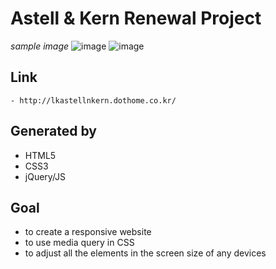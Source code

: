 # Astell & Kern Renewal Project

*sample image*
![image](https://user-images.githubusercontent.com/80735337/118783839-69a11100-b8ca-11eb-861b-dc0a30cf98b1.png)
![image](https://user-images.githubusercontent.com/80735337/118783704-46766180-b8ca-11eb-97d9-10d86691def8.png)

## Link
    - http://lkastellnkern.dothome.co.kr/

## Generated by
- HTML5
- CSS3
- jQuery/JS

## Goal
- to create a responsive website
- to use media query in CSS
- to adjust all the elements in the screen size of any devices